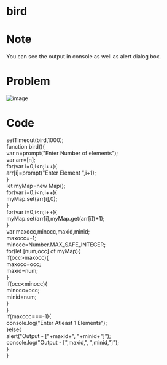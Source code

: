 # bird
# Note
You can see the output in console as well as alert dialog box.   
# Problem
![image](https://user-images.githubusercontent.com/44205030/112805536-51afcc80-9093-11eb-9379-70b6260074ba.png)   
# Code
setTimeout(bird,1000);   
function bird(){   
    var n=prompt("Enter Number of elements");   
var arr=[n];   
for(var i=0;i<n;i++){   
    arr[i]=prompt("Enter Element ",i+1);   
}   
let myMap=new Map();    
for(var i=0;i<n;i++){   
    myMap.set(arr[i],0);   
}   
for(var i=0;i<n;i++){   
    myMap.set(arr[i],myMap.get(arr[i])+1);   
}   
var maxocc,minocc,maxid,minid;   
maxocc=-1;   
minocc=Number.MAX_SAFE_INTEGER;   
for(let [num,occ] of myMap){   
    if(occ>maxocc){   
        maxocc=occ;   
        maxid=num;   
    }   
    if(occ<minocc){   
        minocc=occ;   
        minid=num;   
    }   
}   
if(maxocc===-1){   
    console.log("Enter Atleast 1 Elements");   
}else{   
    alert("Output - ["+maxid+", "+minid+"]");   
    console.log("Output - [",maxid,", ",minid,"]");   
}   
}   
